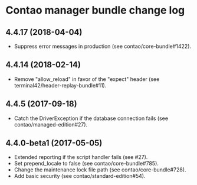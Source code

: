 # Contao manager bundle change log

## 4.4.17 (2018-04-04)

 * Suppress error messages in production (see contao/core-bundle#1422).

## 4.4.14 (2018-02-14)

 * Remove "allow_reload" in favor of the "expect" header (see terminal42/header-replay-bundle#11).

## 4.4.5 (2017-09-18)

 * Catch the DriverException if the database connection fails (see contao/managed-edition#27).

## 4.4.0-beta1 (2017-05-05)

 * Extended reporting if the script handler fails (see #27).
 * Set prepend_locale to false (see contao/core-bundle#785).
 * Change the maintenance lock file path (see contao/core-bundle#728).
 * Add basic security (see contao/standard-edition#54).
